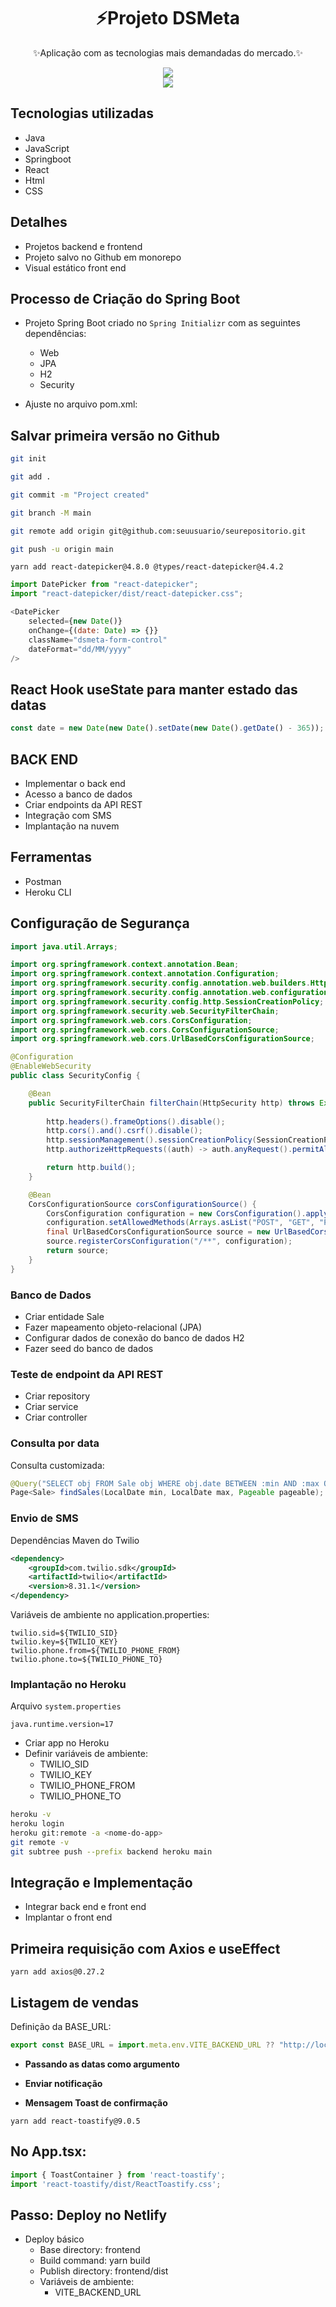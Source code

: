 <h1 align="center">
 ⚡Projeto DSMeta
</h1>

<p align="center">
  ✨Aplicação com as tecnologias mais demandadas do mercado.✨
</p>

<div align="center">
<img src="https://user-images.githubusercontent.com/72041260/179550925-b0f69988-beec-4345-9c7c-8230727f8e53.gif" />
</div>

<div align="center">
<img src="https://user-images.githubusercontent.com/72041260/179551581-407d04c7-17ab-4993-ac6f-318a37d9b026.gif" />
</div>

## Tecnologias utilizadas
- Java 
- JavaScript 
- Springboot 
- React 
- Html 
- CSS 

## Detalhes
- Projetos backend e frontend
- Projeto salvo no Github em monorepo
- Visual estático front end



## Processo de Criação do Spring Boot

- Projeto Spring Boot criado  no `Spring Initializr` com as seguintes dependências:
  - Web
  - JPA
  - H2
  - Security

- Ajuste no arquivo pom.xml:


## Salvar primeira versão no Github


```bash
git init

git add .

git commit -m "Project created"

git branch -M main

git remote add origin git@github.com:seuusuario/seurepositorio.git

git push -u origin main
```


```
yarn add react-datepicker@4.8.0 @types/react-datepicker@4.4.2
```

```javascript
import DatePicker from "react-datepicker";
import "react-datepicker/dist/react-datepicker.css";
```

```javascript
<DatePicker
    selected={new Date()}
    onChange={(date: Date) => {}}
    className="dsmeta-form-control"
    dateFormat="dd/MM/yyyy"
/>
```

## React Hook useState para manter estado das datas


```javascript
const date = new Date(new Date().setDate(new Date().getDate() - 365));
```

## BACK END
- Implementar o back end
- Acesso a banco de dados
- Criar endpoints da API REST
- Integração com SMS
- Implantação na nuvem


## Ferramentas

- Postman 
- Heroku CLI 

## Configuração de Segurança

```java
import java.util.Arrays;

import org.springframework.context.annotation.Bean;
import org.springframework.context.annotation.Configuration;
import org.springframework.security.config.annotation.web.builders.HttpSecurity;
import org.springframework.security.config.annotation.web.configuration.EnableWebSecurity;
import org.springframework.security.config.http.SessionCreationPolicy;
import org.springframework.security.web.SecurityFilterChain;
import org.springframework.web.cors.CorsConfiguration;
import org.springframework.web.cors.CorsConfigurationSource;
import org.springframework.web.cors.UrlBasedCorsConfigurationSource;

@Configuration
@EnableWebSecurity
public class SecurityConfig {

	@Bean
	public SecurityFilterChain filterChain(HttpSecurity http) throws Exception {
		
		http.headers().frameOptions().disable();
		http.cors().and().csrf().disable();
		http.sessionManagement().sessionCreationPolicy(SessionCreationPolicy.STATELESS);
		http.authorizeHttpRequests((auth) -> auth.anyRequest().permitAll());

		return http.build();
	}

	@Bean
	CorsConfigurationSource corsConfigurationSource() {
		CorsConfiguration configuration = new CorsConfiguration().applyPermitDefaultValues();
		configuration.setAllowedMethods(Arrays.asList("POST", "GET", "PUT", "DELETE", "OPTIONS"));
		final UrlBasedCorsConfigurationSource source = new UrlBasedCorsConfigurationSource();
		source.registerCorsConfiguration("/**", configuration);
		return source;
	}
}
```

### Banco de Dados

- Criar entidade Sale
- Fazer mapeamento objeto-relacional (JPA)
- Configurar dados de conexão do banco de dados H2
- Fazer seed do banco de dados

### Teste de endpoint da API REST

- Criar repository
- Criar service
- Criar controller

### Consulta por data

Consulta customizada:

```java
@Query("SELECT obj FROM Sale obj WHERE obj.date BETWEEN :min AND :max ORDER BY obj.amount DESC")
Page<Sale> findSales(LocalDate min, LocalDate max, Pageable pageable);
```

### Envio de SMS

Dependências Maven do Twilio
```xml
<dependency>
	<groupId>com.twilio.sdk</groupId>
	<artifactId>twilio</artifactId>
	<version>8.31.1</version>
</dependency>
```

Variáveis de ambiente no application.properties:
```
twilio.sid=${TWILIO_SID}
twilio.key=${TWILIO_KEY}
twilio.phone.from=${TWILIO_PHONE_FROM}
twilio.phone.to=${TWILIO_PHONE_TO}
```

### Implantação no Heroku

Arquivo `system.properties`
```
java.runtime.version=17
```

- Criar app no Heroku
- Definir variáveis de ambiente:
  - TWILIO_SID
  - TWILIO_KEY
  - TWILIO_PHONE_FROM
  - TWILIO_PHONE_TO

```bash
heroku -v
heroku login
heroku git:remote -a <nome-do-app>
git remote -v
git subtree push --prefix backend heroku main
```

## Integração e Implementação
- Integrar back end e front end
- Implantar o front end


## Primeira requisição com Axios e useEffect

```
yarn add axios@0.27.2
```

## Listagem de vendas

Definição da BASE_URL:

```javascript
export const BASE_URL = import.meta.env.VITE_BACKEND_URL ?? "http://localhost:8080";
```


- **Passando as datas como argumento**

- **Enviar notificação**

- **Mensagem Toast de confirmação**


```
yarn add react-toastify@9.0.5
```

## No App.tsx:
```javascript
import { ToastContainer } from 'react-toastify';
import 'react-toastify/dist/ReactToastify.css';
```


## Passo: Deploy no Netlify


- Deploy básico
  - Base directory: frontend
  - Build command: yarn build
  - Publish directory: frontend/dist
  - Variáveis de ambiente:
    - VITE_BACKEND_URL
